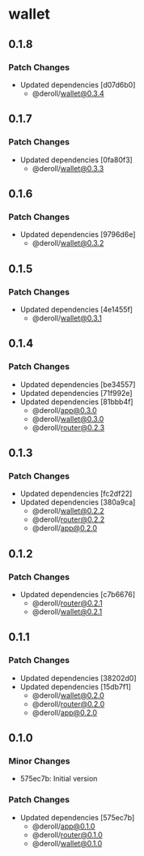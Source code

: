 # wallet

## 0.1.8

### Patch Changes

-   Updated dependencies [d07d6b0]
    -   @deroll/wallet@0.3.4

## 0.1.7

### Patch Changes

-   Updated dependencies [0fa80f3]
    -   @deroll/wallet@0.3.3

## 0.1.6

### Patch Changes

-   Updated dependencies [9796d6e]
    -   @deroll/wallet@0.3.2

## 0.1.5

### Patch Changes

-   Updated dependencies [4e1455f]
    -   @deroll/wallet@0.3.1

## 0.1.4

### Patch Changes

-   Updated dependencies [be34557]
-   Updated dependencies [71f992e]
-   Updated dependencies [81bbb4f]
    -   @deroll/app@0.3.0
    -   @deroll/wallet@0.3.0
    -   @deroll/router@0.2.3

## 0.1.3

### Patch Changes

-   Updated dependencies [fc2df22]
-   Updated dependencies [380a9ca]
    -   @deroll/wallet@0.2.2
    -   @deroll/router@0.2.2
    -   @deroll/app@0.2.0

## 0.1.2

### Patch Changes

-   Updated dependencies [c7b6676]
    -   @deroll/router@0.2.1
    -   @deroll/wallet@0.2.1

## 0.1.1

### Patch Changes

-   Updated dependencies [38202d0]
-   Updated dependencies [15db7f1]
    -   @deroll/wallet@0.2.0
    -   @deroll/router@0.2.0
    -   @deroll/app@0.2.0

## 0.1.0

### Minor Changes

-   575ec7b: Initial version

### Patch Changes

-   Updated dependencies [575ec7b]
    -   @deroll/app@0.1.0
    -   @deroll/router@0.1.0
    -   @deroll/wallet@0.1.0
